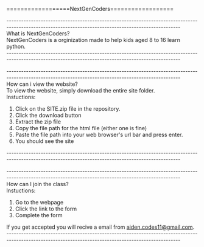 ==================NextGenCoders==================

--------​---------------------------------------------------------------------------------------------------------------------------------------------  
What is NextGenCoders?  
NextGenCoders is a orginization made to help kids aged 8 to 16 learn python.  
--------​---------------------------------------------------------------------------------------------------------------------------------------------  

-------​----------------------------------------------------------------------------------------------------------------------------------------------  
How can i view the website?  
To view the website, simply download the entire site folder.  
Instuctions:  
1. Click on the SITE.zip file in the repository.  
2. Click the download button
3. Extract the zip file
4. Copy the file path for the html file (either one is fine)
5. Paste the file path into your web browser's url bar and press enter.
6. You should see the site  

-------​----------------------------------------------------------------------------------------------------------------------------------------------  

-------​----------------------------------------------------------------------------------------------------------------------------------------------  
How can I join the class?  
Instuctions:  
1. Go to the webpage  
2. Click the link to the form  
3. Complete the form  
  
If you get accepted you will recive a email from aiden.codes11@gmail.com.  
--------​---------------------------------------------------------------------------------------------------------------------------------------------  
